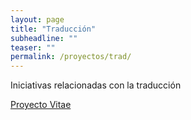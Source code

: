 ```yaml
---
layout: page
title: "Traducción"
subheadline: ""
teaser: ""
permalink: /proyectos/trad/
---
```

Iniciativas relacionadas con la traducción

[Proyecto Vitae]({{site.url}}/Vitae/)